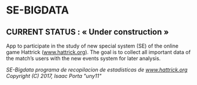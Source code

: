 
# SE-BIGDATA
## CURRENT STATUS : « Under construction »

App to participate in the study of new special system (SE) of the online game Hattrick (www.hattrick.org).
The goal is to collect all important data of the match’s users with the new events system for later analysis.

*SE-Bigdata programa de recopilacion de estadisticas de www.hattrick.org*
*Copyright (C) 2017, Isaac Porta "uny11"*
